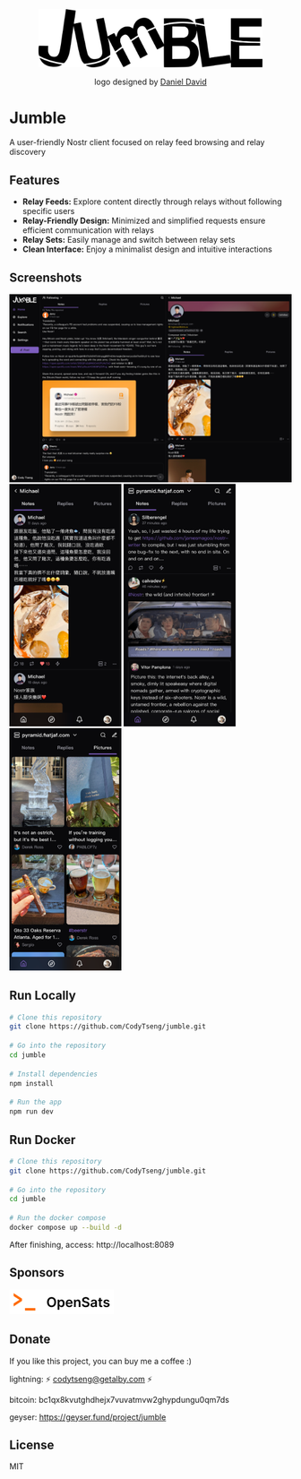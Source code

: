 <div align="center">
  <picture>
    <source media="(prefers-color-scheme: dark)" srcset="./resources/logo-dark.svg">
    <source media="(prefers-color-scheme: light)" srcset="./resources/logo-light.svg">
    <img src="./resources/logo-light.svg" alt="Jumble Logo" width="400" />
  </picture>
  <p>logo designed by <a href="http://wolfertdan.com/">Daniel David</a></p>
</div>

# Jumble

A user-friendly Nostr client focused on relay feed browsing and relay discovery

## Features

- **Relay Feeds:** Explore content directly through relays without following specific users
- **Relay-Friendly Design:** Minimized and simplified requests ensure efficient communication with relays
- **Relay Sets:** Easily manage and switch between relay sets
- **Clean Interface:** Enjoy a minimalist design and intuitive interactions

## Screenshots

<img src="./screenshots/01.png" alt="Jumble Screenshot 01" width="650" />
<div> 
  <img src="./screenshots/02.png" alt="Jumble Screenshot 02" width="200" />
  <img src="./screenshots/03.png" alt="Jumble Screenshot 03" width="200" />
  <img src="./screenshots/04.png" alt="Jumble Screenshot 04" width="200" />
</div>

## Run Locally

```bash
# Clone this repository
git clone https://github.com/CodyTseng/jumble.git

# Go into the repository
cd jumble

# Install dependencies
npm install

# Run the app
npm run dev
```

## Run Docker

```bash
# Clone this repository
git clone https://github.com/CodyTseng/jumble.git

# Go into the repository
cd jumble

# Run the docker compose
docker compose up --build -d
```

After finishing, access: http://localhost:8089

## Sponsors

<a target="_blank" href="https://opensats.org/">
  <img alt="open-sats-logo" src="./resources/open-sats-logo.svg" height="44"> 
</a>

## Donate

If you like this project, you can buy me a coffee :)

lightning: ⚡️ codytseng@getalby.com ⚡️

bitcoin: bc1qx8kvutghdhejx7vuvatmvw2ghypdungu0qm7ds

geyser: https://geyser.fund/project/jumble

## License

MIT
